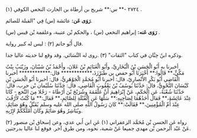 ٢٧٢٤ -** س:** شريح بن أرطاة بن الحارث النخعي الكوفي (١) .

**رَوَى عَن:** عائشة (س) فِي "القبلة للصائم.

**رَوَى عَنه:** إبراهيم النخعي (س) ، والحكم بْن عتيبة، وعلقمة بْن قيس (س) .

قال أَبُو حاتم (٢) : ليس له كبير رواية.

وذكره ابنُ حِبَّان في كتاب "الثقات" (٣) .روى له النَّسَائي. وقد وقع لنا حديثه عاليا جدا.

أخبرنا به أَبُو الْحَسَنِ بْنُ الْبُخَارِيِّ، وأَبُو الْغَنَائِمِ بْنُ عَلانَ، وأَحْمَدُ بْنُ شَيْبَانَ، وزَيْنَبُ بِنْتُ مَكِّيٍّ،** قَالُوا:** أَخْبَرَنَا أَبُو حفص بن طَبَرْزَذَ،************ قال:************ أخبرنا الْقَاضِي أَبُو بَكْرٍ الأَنْصارِيّ، قال: أخبرنا أَبُو مُحَمَّدٍ الْجَوْهَرِيُّ، قال: أخبرنا أَبُو الْحَسَنِ بْنِ كَيْسَانَ النَّحْوِيُّ، قال: حَدَّثَنَا يُوسُفُ بْنُ يَعْقُوبَ الْقَاضِي، قال: حَدَّثَنَا سُلَيْمان بْن حرب، قال: حَدَّثَنَا شُعْبَةُ، عَنِ الْحَكَمِ، عَنْ إِبْرَاهِيمَ أَنَّ عَلْقَمَةَ وشُرَيْحَ بْنَ أَرْطَاةَ - رَجُلا مِنَ النَّخع - كَانَا عِنْدَ عَائِشَةَ،** فَقال أَحَدُهُمَا لِصَاحِبِهِ:** سَلْهَا عَنِ الْقُبْلَةِ لِلصَّائِمِ،** فَقال:** مَا كُنْتُ لأَرْفُثَ عِنْدَ أُمِّ الْمُؤْمِنِينَ،** فَقَالَتْ:** كَانَ رَسُولُ اللَّهِ صلى الله عليه وسلم يُقَبِّلُ وهُوَ صَائِمٌ، ويُبَاشِرُ وهُوَ صَائِمٌ وكَانَ أَمْلَكَكُمْ لإِرْبِهِ.

رواه عَنِ الحسن بْن مُحَمَّد الزعفراني (١) عَنِ ابن أَبي عدي، وعن إسحاق بْن منصور (٢) عَنْ عَبْد الرحمن بْن مهدي جميعا عَنْ شعبة، نحوه، ومن طرق آخر. فوقع لنا عاليا بدرجتين.